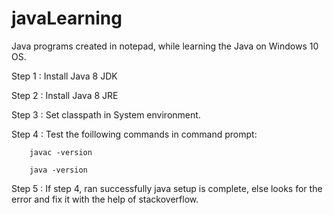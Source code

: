 # javaLearning
Java programs created in notepad, while learning the Java on Windows 10 OS. 

Step 1 : Install Java 8 JDK

Step 2 : Install Java 8 JRE

Step 3 : Set classpath in System environment.

Step 4 : Test the foillowing commands in command prompt: 

        javac -version 
        
        java -version
        
Step 5 : If step 4, ran successfully java setup is complete, else looks for the error and fix it with the help of stackoverflow.
